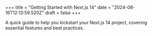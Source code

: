 +++
title = "Getting Started with Next.js 14"
date = "2024-08-16T12:13:59.520Z"
draft = false
+++

  A quick guide to help you kickstart your Next.js 14 project, covering essential features and best practices.
        